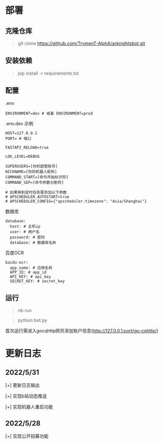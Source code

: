 # 部署

## 克隆仓库

> git clone https://github.com/TrymenT-AlphA/arknightsbot.git

## 安装依赖

> pip install -r requirements.txt

## 配置

.env
```
ENVIRONMENT=dev # 或者 ENVIRONMENT=prod
```
.env.dev 示例
```
HOST=127.0.0.1
PORT= # 端口

FASTAPI_RELOAD=true

LOG_LEVEL=DEBUG

SUPERUSERS=[你的超管账号]
NICKNAME=[你的机器人昵称]
COMMAND_START=[命令开始标识符]
COMMAND_SEP=[命令参数分割符]

# 如果用到定时任务需添加以下参数
# APSCHEDULER_AUTOSTART=true
# APSCHEDULER_CONFIG={"apscheduler.timezone": "Asia/Shanghai"}

```

数据库
```
database:
  host: # 主机ip  
  user: # 用户名
  password: # 密码
  database: # 数据库名称
```

百度OCR
```
baidu-ocr:
  app_name: # 应用名称
  APP_ID: # app_id
  API_KEY: # api_key
  SECRET_KEY: # secret_key
```

## 运行

> nb run

> python bot.py

首次运行需进入gocqhttp网页添加账户信息(http://127.0.0.1:port/go-cqhttp/)

# 更新日志

## 2022/5/31

[+] 更新日志输出

[+] 实现b站动态推送

[+] 实现机器人重启功能

## 2022/5/28

[+] 实现公开招募功能
